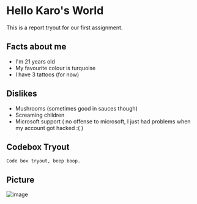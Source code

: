# Hello Karo's World

This is a report tryout for our first assignment.

## Facts about me

- I'm 21 years old
- My favourite colour is turquoise
- I have 3 tattoos (for now)

## Dislikes

- Mushrooms (sometimes good in sauces though)
- Screaming children
- Microsoft support ( no offense to microsoft, I just had problems when my account got hacked :( )

## Codebox Tryout

    Code box tryout, beep boop.

## Picture

![image](https://cdn.discordapp.com/attachments/292379508592607243/1194342468129411072/IMG-20240109-WA0000.jpg?ex=65b0011a&is=659d8c1a&hm=c427ba617f6ee38af9a3e35fe1ad996c06b1ca71789782a7c652bc2aae89abf9&)
